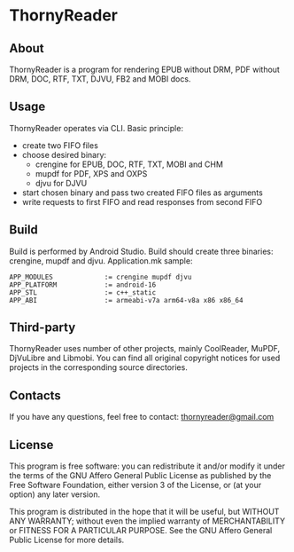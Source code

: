 # ThornyReader

## About

ThornyReader is a program for rendering EPUB without DRM,
PDF without DRM, DOC, RTF, TXT, DJVU, FB2 and MOBI docs.

## Usage

ThornyReader operates via CLI. Basic principle:
- create two FIFO files
- choose desired binary:
  - crengine for EPUB, DOC, RTF, TXT, MOBI and CHM
  - mupdf for PDF, XPS and OXPS
  - djvu for DJVU
- start chosen binary and pass two created FIFO files as arguments
- write requests to first FIFO and read responses from second FIFO

## Build

Build is performed by Android Studio. Build should create three binaries:
crengine, mupdf and djvu. Application.mk sample:
```
APP_MODULES             := crengine mupdf djvu
APP_PLATFORM            := android-16
APP_STL                 := c++_static
APP_ABI                 := armeabi-v7a arm64-v8a x86 x86_64
```

## Third-party

ThornyReader uses number of other projects, mainly CoolReader, MuPDF, DjVuLibre
and Libmobi. You can find all original copyright notices for used projects
in the corresponding source directories.

## Contacts

If you have any questions, feel free to contact: thornyreader@gmail.com

## License

This program is free software: you can redistribute it and/or modify
it under the terms of the GNU Affero General Public License as
published by the Free Software Foundation, either version 3 of the
License, or (at your option) any later version.

This program is distributed in the hope that it will be useful,
but WITHOUT ANY WARRANTY; without even the implied warranty of
MERCHANTABILITY or FITNESS FOR A PARTICULAR PURPOSE.  See the
GNU Affero General Public License for more details.